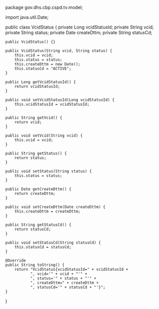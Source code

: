 
package gov.dhs.cbp.cspd.tv.model;

import java.util.Date;

public class VcidStatus {
    private Long vcidStatusId;
    private String vcid;
    private String status;
    private Date createDttm;
    private String statusCd;

    public VcidStatus() {}

    public VcidStatus(String vcid, String status) {
        this.vcid = vcid;
        this.status = status;
        this.createDttm = new Date();
        this.statusCd = "ACTIVE";
    }

    public Long getVcidStatusId() {
        return vcidStatusId;
    }

    public void setVcidStatusId(Long vcidStatusId) {
        this.vcidStatusId = vcidStatusId;
    }

    public String getVcid() {
        return vcid;
    }

    public void setVcid(String vcid) {
        this.vcid = vcid;
    }

    public String getStatus() {
        return status;
    }

    public void setStatus(String status) {
        this.status = status;
    }

    public Date getCreateDttm() {
        return createDttm;
    }

    public void setCreateDttm(Date createDttm) {
        this.createDttm = createDttm;
    }

    public String getStatusCd() {
        return statusCd;
    }

    public void setStatusCd(String statusCd) {
        this.statusCd = statusCd;
    }

    @Override
    public String toString() {
        return "VcidStatus{vcidStatusId=" + vcidStatusId + 
               ", vcid='" + vcid + "'" + 
               ", status='" + status + "'" + 
               ", createDttm=" + createDttm + 
               ", statusCd='" + statusCd + "'}";
    }
} 
